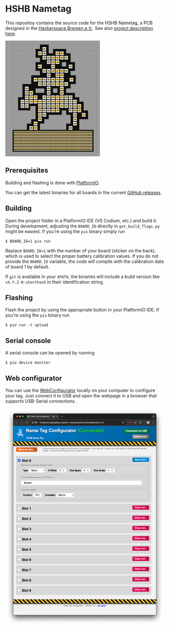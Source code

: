 # HSHB Nametag

This repositoy contains the source code for the HSHB Nametag, a PCB designed in the [Hackerspace Bremen e.V.](https://www.hackerspace-bremen.de). See also [project description here](https://wiki.hackerspace-bremen.de/mittelantraege/antraege/finanziert/2023/projekt_hshb_led_namensschild).

![](images/platine.png)

## Prerequisites

Building and flashing is done with [PlatformIO](https://platformio.org/).

You can get the latest binaries for all boards in the current [GitHub releases](https://github.com/HackerspaceBremen/hshb-nametag/releases).

## Building

Open the project folder in a PlatformIO IDE (VS Codium, etc.) and build it. During development, adjusting the `BOARD_ID` directly in `get_build_flags.py` might be easiest. If you're using the `pio` binary simply run

```shell
$ BOARD_ID=1 pio run
```

Replace `BOARD_ID=1` with the number of your board (sticker on the back), which is used to select the proper battery calibration values. If you do not provide the `BOARD_ID` variable, the code will compile with the calibration data of board 1 by default.

If `git` is available in your `$PATH`, the binaries will include a build version like `vX.Y.Z-N-shorthash` in their identification string.

## Flashing

Flash the project by using the appropriate button in your PlatformIO IDE. If you're using the `pio` binary run

```shell
$ pio run -t upload
```

## Serial console

A serial console can be opened by running

```shell
$ pio device monitor
```

## Web configurator

You can use the [WebConfigurator](/webconfigurator/index.html) locally on your computer to configure your tag. Just connect it to USB and open the webpage in a browser that supports USB-Serial connections.

![](images/screenshot.png)
